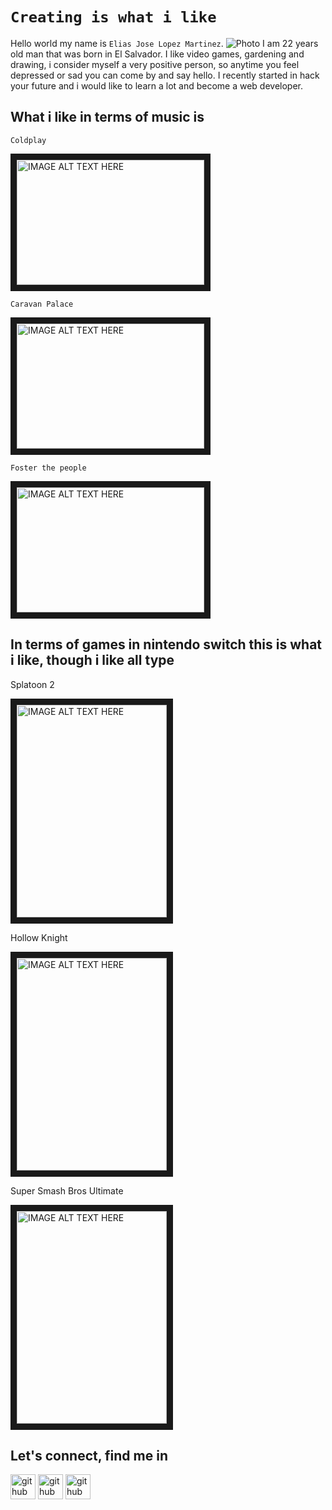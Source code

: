 # `Creating is what i like`

Hello world my name is `Elias Jose Lopez Martinez`.
![Photo](assets/milky-way.jpg) I am 22 years old man that was born in El
Salvador. I like video games, gardening and drawing, i consider myself a very
positive person, so anytime you feel depressed or sad you can come by and say
hello. I recently started in hack your future and i would like to learn a lot
and become a web developer.

## What i like in terms of music is

`Coldplay`

<img src="https://cdn.britannica.com/79/188779-050-B584358F/Coldplay-Chris-Martin-Will-Champion-Guy-Berryman-2009.jpg" alt="IMAGE
ALT TEXT HERE" width="300" height="200" border="10" />

`Caravan Palace`

<img src="https://apeconcerts.com/wp-content/uploads/2021/07/Caravan-Palace-1024.jpg"
alt="IMAGE
ALT TEXT HERE" width="300" height="200" border="10" />

`Foster the people`

<img src="https://www.billboard.com/wp-content/uploads/media
/foster-the-people-2018-cr-Neil-Krug-billboard-1548.jpg" alt="IMAGE
ALT TEXT HERE" width="300" height="200" border="10" />

## In terms of games in nintendo switch this is what i like, though i like all type

Splatoon 2

<img src="https://media.s-bol.com/ojRMoM2kX2kN/kZpYAXE/740x1200.jpg" alt="IMAGE
ALT TEXT HERE" width="240" height="340" border="10" />

Hollow Knight

<img src="https://m.media-amazon.com/images/I/71UQZy7HEjL._AC_SL1500_.jpg" alt="IMAGE
ALT TEXT HERE" width="240" height="340" border="10" />

Super Smash Bros Ultimate

<img src="https://media.s-bol.com/D06EPVqzpjLA/742x1200.jpg" alt="IMAGE
ALT TEXT HERE" width="240" height="340" border="10" />

## Let's connect, find me in

[<img src='https://cdn.jsdelivr.net/npm/simple-icons@3.0.1/icons/facebook.svg'
alt='github' height='40'>](https://www.facebook.com/profile.php?id=100009237208326)
[<img src='https://cdn.jsdelivr.net/npm/simple-icons@3.0.1/icons/twitter.svg'
 alt='github' height='40'>](https://twitter.com/RealCometsmash)
[<img src='https://cdn.jsdelivr.net/npm/simple-icons@3.0.1/icons/nintendoswitch.svg'
alt='github' height='40'>](https://nin.codes/cometsmash)
